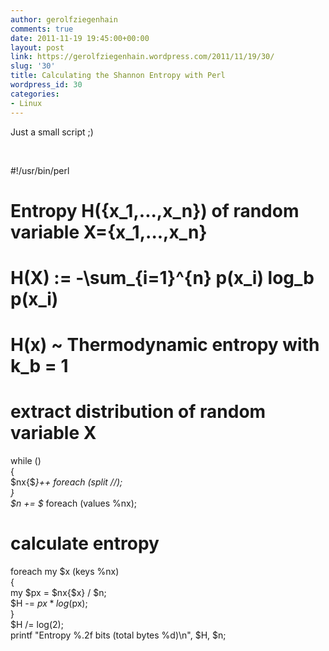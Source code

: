 ```yaml
---
author: gerolfziegenhain
comments: true
date: 2011-11-19 19:45:00+00:00
layout: post
link: https://gerolfziegenhain.wordpress.com/2011/11/19/30/
slug: '30'
title: Calculating the Shannon Entropy with Perl
wordpress_id: 30
categories:
- Linux
---
```


Just a small script ;)




 


#!/usr/bin/perl  
# Entropy H({x_1,...,x_n}) of random variable X={x_1,...,x_n}  
# H(X) := -\sum_{i=1}^{n} p(x_i) log_b p(x_i)  
# H(x) ~ Thermodynamic entropy with k_b = 1  
  
# extract distribution of random variable X  
while (<STDIN>)  
{  
$nx{$_}++ foreach (split //);  
}  
$n += $_ foreach (values %nx);  
# calculate entropy  
foreach my $x (keys %nx)  
{  
my $px = $nx{$x} / $n;  
$H -= $px * log($px);  
}  
$H /= log(2);  
printf "Entropy %.2f bits (total bytes %d)\n", $H, $n;

